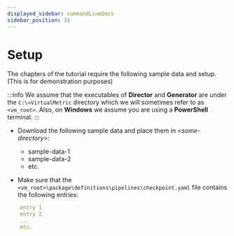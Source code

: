 ```yaml
---
displayed_sidebar: commandLineDocs
sidebar_position: 31
---
```


# Setup

The chapters of the tutorial require the following sample data and setup. (This is for demonstration purposes)

:::info
We assume that the executables of **Director** and **Generator** are under the `C:\>VirtualMetric` directory which we will sometimes refer to as `<vm_root>`. Also, on **Windows** we assume you are using a **PowerShell** terminal.
:::

* Download the following sample data and place them in &lt;_some-directory_&gt;:
  * sample-data-1
  * sample-data-2
  * etc.

* Make sure that the `<vm_root>\package\definitions\pipelines\checkpoint.yaml` file contains the following entries:

```yaml
	entry 1
	entry 2
	...
	etc.
```
